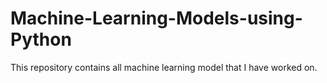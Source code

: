 # Machine-Learning-Models-using-Python
This repository contains all machine learning model that I have worked on.
